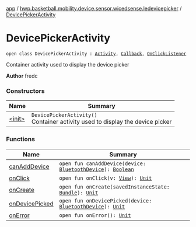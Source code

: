 [app](../../index.md) / [hwp.basketball.mobility.device.sensor.wicedsense.ledevicepicker](../index.md) / [DevicePickerActivity](.)

# DevicePickerActivity

`open class DevicePickerActivity : `[`Activity`](https://developer.android.com/reference/android/app/Activity.html)`, `[`Callback`](../-device-list-fragment/-callback/index.md)`, `[`OnClickListener`](https://developer.android.com/reference/android/view/View/OnClickListener.html)

Container activity used to display the device picker

**Author**
fredc

### Constructors

| Name | Summary |
|---|---|
| [&lt;init&gt;](-init-.md) | `DevicePickerActivity()`<br>Container activity used to display the device picker |

### Functions

| Name | Summary |
|---|---|
| [canAddDevice](can-add-device.md) | `open fun canAddDevice(device: `[`BluetoothDevice`](https://developer.android.com/reference/android/bluetooth/BluetoothDevice.html)`): `[`Boolean`](https://kotlinlang.org/api/latest/jvm/stdlib/kotlin/-boolean/index.html) |
| [onClick](on-click.md) | `open fun onClick(v: `[`View`](https://developer.android.com/reference/android/view/View.html)`): `[`Unit`](https://kotlinlang.org/api/latest/jvm/stdlib/kotlin/-unit/index.html) |
| [onCreate](on-create.md) | `open fun onCreate(savedInstanceState: `[`Bundle`](https://developer.android.com/reference/android/os/Bundle.html)`): `[`Unit`](https://kotlinlang.org/api/latest/jvm/stdlib/kotlin/-unit/index.html) |
| [onDevicePicked](on-device-picked.md) | `open fun onDevicePicked(device: `[`BluetoothDevice`](https://developer.android.com/reference/android/bluetooth/BluetoothDevice.html)`): `[`Unit`](https://kotlinlang.org/api/latest/jvm/stdlib/kotlin/-unit/index.html) |
| [onError](on-error.md) | `open fun onError(): `[`Unit`](https://kotlinlang.org/api/latest/jvm/stdlib/kotlin/-unit/index.html) |
